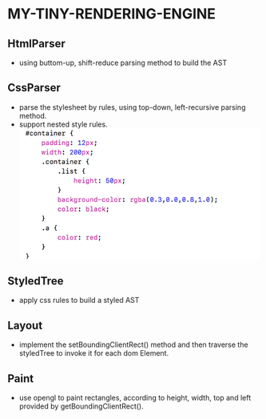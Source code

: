 # MY-TINY-RENDERING-ENGINE

## HtmlParser
* using buttom-up, shift-reduce parsing method to build the AST

## CssParser
* parse the stylesheet by rules, using top-down, left-recursive parsing method.
* support nested style rules.
![image](https://github.com/ljxcript/my-tiny-rendering-engine/blob/master/nestedCss.png)
## StyledTree
* apply css rules to build a styled AST

## Layout
* implement the setBoundingClientRect() method and then traverse the styledTree to invoke it for each dom Element.

## Paint
* use opengl to paint rectangles, according to height, width, top and left provided by getBoundingClientRect().
